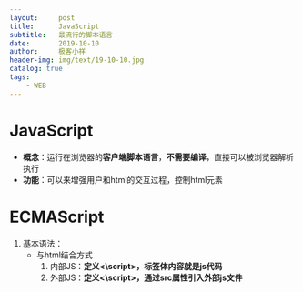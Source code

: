 ```yaml
---
layout:     post                    
title:      JavaScript
subtitle:   最流行的脚本语言               
date:       2019-10-10               
author:     极客小祥                      
header-img: img/text/19-10-10.jpg   
catalog: true                        
tags:                                
    - WEB
---
```


# JavaScript
* **概念**：运行在浏览器的**客户端脚本语言**，**不需要编译**，直接可以被浏览器解析执行
* **功能**：可以来增强用户和html的交互过程，控制html元素

# ECMAScript
1. 基本语法：
    * 与html结合方式
        1. 内部JS：**定义\<\script\>，标签体内容就是js代码**
        2. 外部JS：**定义\<\script\>，通过src属性引入外部js文件**
